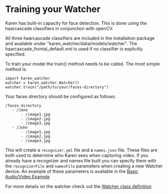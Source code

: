 # Training your Watcher

Karen has built-in capacity for face detection.  This is done using the haarcascade classifiers in conjunction with openCV.

All three haarcascade classifiers are included in the installation package and available under "karen_watcher/data/models/watcher".  The haarcascade_frontal_default.xml is used if no classifier is explicitly specified.

To train your model the train() method needs to be called.  The most simple method is:

```
import karen_watcher
watcher = karen_watcher.Watcher()
watcher.train("/path/to/your/faces-directory")
```

Your faces directory should be configured as follows:

```
/faces-directory
   - /Jane
       - /image1.jpg
       - /image2.jpg
       - /image3.jpg
   - /John
       - /image1.jpg
       - /image2.jpg
       - /image3.jpg
```

This will create a ```recognizer.yml``` file and a ```names.json``` file.  These files are both used to determine who Karen sees when capturing video.  If you already have a recognizer and names file built you can specify them with the ```recognizerFile``` and ```namesFile``` parameters when creating a new Watcher device.  An example of these parameters is available in the [Basic Audio/Video Example](config.example.video.md)

For more details on the watcher check out the [Watcher class definition](https://watcher-docs.projectkaren.ai)